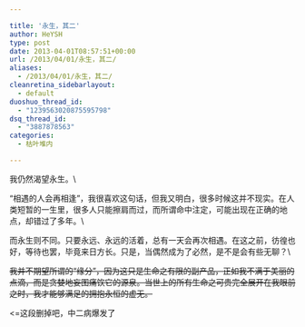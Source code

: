 ```yaml
---

title: '永生，其二'
author: HeYSH
type: post
date: 2013-04-01T08:57:51+00:00
url: /2013/04/01/永生，其二/
aliases:
  - /2013/04/01/永生，其二/
cleanretina_sidebarlayout:
  - default
duoshuo_thread_id:
  - "1239563020875595798"
dsq_thread_id:
  - "3887878563"
categories:
  - 枯叶堆内

---
```

我仍然渴望永生。\

“相遇的人会再相逢”，我很喜欢这句话，但我又明白，很多时候这并不现实。在人类短暂的一生里，很多人只能擦肩而过，而所谓命中注定，可能出现在正确的地点，却错过了多年。\

而永生则不同。只要永远、永远的活着，总有一天会再次相遇。在这之前，彷徨也好，等待也罢，毕竟来日方长。只是，当偶然成为了必然，是不是会有些无聊？\

~~我并不期望所谓的“缘分”，因为这只是生命之有限的副产品，正如我不满于美丽的点滴，而是贪婪地妄图痛饮它的源泉。当世上的所有生命之可贵完全展开在我眼前之时，我才能够满足的拥抱永恒的虚无。~~

&lt;=这段删掉吧，中二病爆发了

